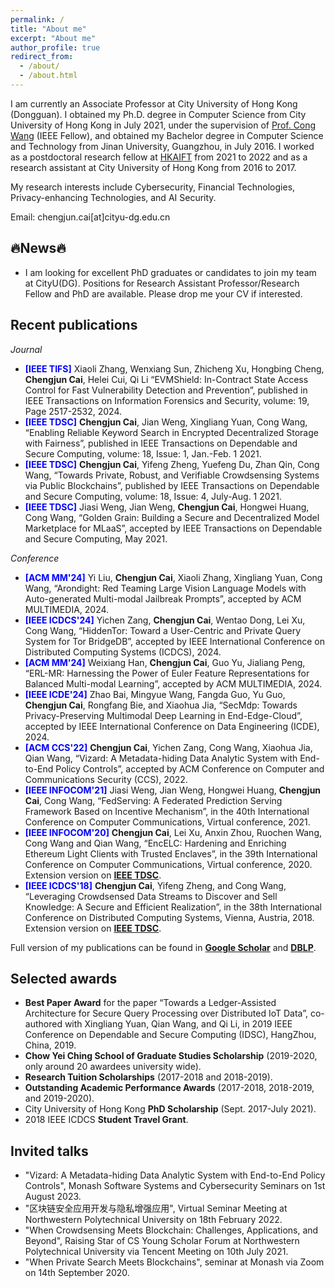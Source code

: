 ```yaml
---
permalink: /
title: "About me"
excerpt: "About me"
author_profile: true
redirect_from:
  - /about/
  - /about.html
---
```


I am currently an Associate Professor at City University of Hong Kong (Dongguan). I obtained my Ph.D. degree in Computer Science from City University of Hong Kong in July 2021, under the supervision of [Prof. Cong Wang](https://www.cs.cityu.edu.hk/~congwang/) (IEEE Fellow), and obtained my Bachelor degree in Computer Science and Technology from Jinan University, Guangzhou, in July 2016. I worked as a postdoctoral research fellow at [HKAIFT](https://hkaift.com/) from 2021 to 2022 and as a research assistant at City University of Hong Kong from 2016 to 2017. 

My research interests include Cybersecurity, Financial Technologies, Privacy-enhancing Technologies, and AI Security. 

Email: chengjun.cai[at]cityu-dg.edu.cn

## :fire:News:fire:

-  I am looking for excellent PhD graduates or candidates to join my team at CityU(DG). Positions for Research Assistant Professor/Research Fellow and PhD are available. Please drop me your CV if interested. 

## Recent publications

*Journal*

-	<span style="color:blue">**[IEEE TIFS]**</span> Xiaoli Zhang, Wenxiang Sun, Zhicheng Xu, Hongbing Cheng, **Chengjun Cai**, Helei Cui, Qi Li “EVMShield: In-Contract State Access Control for Fast Vulnerability Detection and Prevention”, published in IEEE Transactions on Information Forensics and Security, volume: 19, Page 2517-2532, 2024.
-	<span style="color:blue">**[IEEE TDSC]**</span> **Chengjun Cai**, Jian Weng, Xingliang Yuan, Cong Wang, “Enabling Reliable Keyword Search in Encrypted Decentralized Storage with Fairness”, published in IEEE Transactions on Dependable and Secure Computing, volume: 18, Issue: 1, Jan.-Feb. 1 2021.
- <span style="color:blue">**[IEEE TDSC]**</span> **Chengjun Cai**, Yifeng Zheng, Yuefeng Du, Zhan Qin, Cong Wang, “Towards Private, Robust, and Verifiable Crowdsensing Systems via Public Blockchains”, published by IEEE Transactions on Dependable and Secure Computing, volume: 18, Issue: 4, July-Aug. 1 2021.
- <span style="color:blue">**[IEEE TDSC]**</span>	Jiasi Weng, Jian Weng, **Chengjun Cai**, Hongwei Huang, Cong Wang, “Golden Grain: Building a Secure and Decentralized Model Marketplace for MLaaS”, accepted by IEEE Transactions on Dependable and Secure Computing, May 2021.


*Conference*
- <span style="color:blue">**[ACM MM'24]**</span>	Yi Liu, **Chengjun Cai**, Xiaoli Zhang, Xingliang Yuan, Cong Wang, “Arondight: Red Teaming Large Vision Language Models with Auto-generated Multi-modal Jailbreak Prompts”, accepted by ACM MULTIMEDIA, 2024.
- <span style="color:blue">**[IEEE ICDCS'24]**</span>	Yichen Zang, **Chengjun Cai**, Wentao Dong, Lei Xu, Cong Wang, “HiddenTor: Toward a User-Centric and Private Query System for Tor BridgeDB”, accepted by IEEE International Conference on Distributed Computing Systems (ICDCS), 2024.
- <span style="color:blue">**[ACM MM'24]**</span>	Weixiang Han, **Chengjun Cai**, Guo Yu, Jialiang Peng, “ERL-MR: Harnessing the Power of Euler Feature Representations for Balanced Multi-modal Learning”, accepted by ACM MULTIMEDIA, 2024.
- <span style="color:blue">**[IEEE ICDE'24]**</span>	Zhao Bai, Mingyue Wang, Fangda Guo, Yu Guo, **Chengjun Cai**, Rongfang Bie, and Xiaohua Jia, “SecMdp: Towards Privacy-Preserving Multimodal Deep Learning in End-Edge-Cloud”, accepted by IEEE International Conference on Data Engineering (ICDE), 2024.
- <span style="color:blue">**[ACM CCS'22]**</span>	**Chengjun Cai**, Yichen Zang, Cong Wang, Xiaohua Jia, Qian Wang, “Vizard: A Metadata-hiding Data Analytic System with End-to-End Policy Controls”, accepted by ACM Conference on Computer and Communications Security (CCS), 2022.
- <span style="color:blue">**[IEEE INFOCOM'21]**</span>	Jiasi Weng, Jian Weng, Hongwei Huang, **Chengjun Cai**, Cong Wang, “FedServing: A Federated Prediction Serving Framework Based on Incentive Mechanism”, in the 40th International Conference on Computer Communications, Virtual conference, 2021.
- <span style="color:blue">**[IEEE INFOCOM'20]**</span> **Chengjun Cai**, Lei Xu, Anxin Zhou, Ruochen Wang, Cong Wang and Qian Wang, “EncELC: Hardening and Enriching Ethereum Light Clients with Trusted Enclaves”, in the 39th International Conference on Computer Communications, Virtual conference, 2020. Extension version on **[IEEE TDSC](https://ieeexplore.ieee.org/document/9512478)**.
- <span style="color:blue">**[IEEE ICDCS'18]**</span>	**Chengjun Cai**, Yifeng Zheng, and Cong Wang, “Leveraging Crowdsensed Data Streams to Discover and Sell Knowledge: A Secure and Efficient Realization”, in the 38th International Conference on Distributed Computing Systems, Vienna, Austria, 2018. Extension version on **[IEEE TDSC](https://ieeexplore.ieee.org/document/8930291)**.


Full version of my publications can be found in **[Google Scholar](https://scholar.google.com.hk/citations?user=42rBIcAAAAAJ&hl=en)** and **[DBLP](https://dblp.org/pid/198/7220.html)**.


## Selected awards

- **Best Paper Award** for the paper “Towards a Ledger-Assisted Architecture for Secure Query Processing over Distributed IoT Data”, co-authored with Xingliang Yuan, Qian Wang, and Qi Li, in 2019 IEEE Conference on Dependable and Secure Computing (IDSC), HangZhou, China, 2019.
- **Chow Yei Ching School of Graduate Studies Scholarship** (2019-2020, only around 20 awardees university wide).
- **Research Tuition Scholarships** (2017-2018 and 2018-2019).
- **Outstanding Academic Performance Awards** (2017-2018, 2018-2019, and 2019-2020).
- City University of Hong Kong **PhD Scholarship** (Sept. 2017-July 2021).
- 2018 IEEE ICDCS **Student Travel Grant**.


## Invited talks

- "Vizard: A Metadata-hiding Data Analytic System with End-to-End Policy Controls", Monash Software Systems and Cybersecurity Seminars on 1st August 2023.
- "区块链安全应用开发与隐私增强应用", Virtual Seminar Meeting at Northwestern Polytechnical University on 18th February 2022.
- "When Crowdsensing Meets Blockchain: Challenges, Applications, and Beyond", Raising Star of CS Young Scholar Forum at Northwestern Polytechnical University via Tencent Meeting on 10th July 2021.
- "When Private Search Meets Blockchains", seminar at Monash via Zoom on 14th September 2020.

